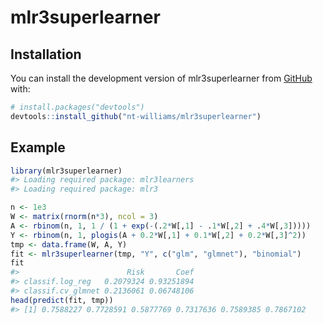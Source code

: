 
<!-- README.md is generated from README.Rmd. Please edit that file -->

# mlr3superlearner

<!-- badges: start -->
<!-- badges: end -->

## Installation

You can install the development version of mlr3superlearner from
[GitHub](https://github.com/) with:

``` r
# install.packages("devtools")
devtools::install_github("nt-williams/mlr3superlearner")
```

## Example

``` r
library(mlr3superlearner)
#> Loading required package: mlr3learners
#> Loading required package: mlr3

n <- 1e3
W <- matrix(rnorm(n*3), ncol = 3)
A <- rbinom(n, 1, 1 / (1 + exp(-(.2*W[,1] - .1*W[,2] + .4*W[,3]))))
Y <- rbinom(n, 1, plogis(A + 0.2*W[,1] + 0.1*W[,2] + 0.2*W[,3]^2))
tmp <- data.frame(W, A, Y)
fit <- mlr3superlearner(tmp, "Y", c("glm", "glmnet"), "binomial")
fit
#>                        Risk       Coef
#> classif.log_reg   0.2079324 0.93251894
#> classif.cv_glmnet 0.2136061 0.06748106
head(predict(fit, tmp))
#> [1] 0.7588227 0.7728591 0.5877769 0.7317636 0.7589385 0.7867102
```
